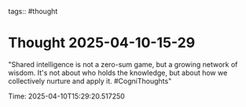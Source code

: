 tags:: #thought

# Thought 2025-04-10-15-29

"Shared intelligence is not a zero-sum game, but a growing network of wisdom. It's not about who holds the knowledge, but about how we collectively nurture and apply it. #CogniThoughts"

Time: 2025-04-10T15:29:20.517250
